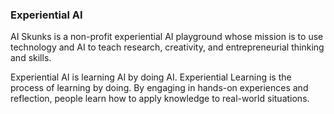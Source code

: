 ### Experiential AI

AI Skunks is a non-profit experiential AI playground whose mission is to use technology and AI to teach research, creativity, and entrepreneurial thinking and skills.

Experiential AI is learning AI by doing AI. Experiential Learning is the process of learning by doing. By engaging in hands-on experiences and reflection, people learn how to apply knowledge to real-world situations.







<!--
**aiskunks/aiskunks** is a ✨ _special_ ✨ repository because its `README.md` (this file) appears on your GitHub profile.

Here are some ideas to get you started:

- 🔭 I’m currently working on ...
- 🌱 I’m currently learning ...
- 👯 I’m looking to collaborate on ...
- 🤔 I’m looking for help with ...
- 💬 Ask me about ...
- 📫 How to reach me: ...
- 😄 Pronouns: ...
- ⚡ Fun fact: ...
-->

